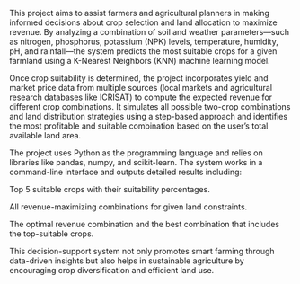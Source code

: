This project aims to assist farmers and agricultural planners in making informed decisions about crop selection and land allocation to maximize revenue. By analyzing a combination of soil and weather parameters—such as nitrogen, phosphorus, potassium (NPK) levels, temperature, humidity, pH, and rainfall—the system predicts the most suitable crops for a given farmland using a K-Nearest Neighbors (KNN) machine learning model.

Once crop suitability is determined, the project incorporates yield and market price data from multiple sources (local markets and agricultural research databases like ICRISAT) to compute the expected revenue for different crop combinations. It simulates all possible two-crop combinations and land distribution strategies using a step-based approach and identifies the most profitable and suitable combination based on the user’s total available land area.

The project uses Python as the programming language and relies on libraries like pandas, numpy, and scikit-learn. The system works in a command-line interface and outputs detailed results including:

Top 5 suitable crops with their suitability percentages.

All revenue-maximizing combinations for given land constraints.

The optimal revenue combination and the best combination that includes the top-suitable crops.

This decision-support system not only promotes smart farming through data-driven insights but also helps in sustainable agriculture by encouraging crop diversification and efficient land use.

